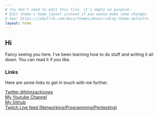 ```yaml
---
# You don't need to edit this file, it's empty on purpose.
# Edit theme's home layout instead if you wanna make some changes
# See: https://jekyllrb.com/docs/themes/#overriding-theme-defaults
layout: home
---
```



## Hi
Fancy seeing you here. I've been learning how to do stuff and writing it all down. You can read it if you like. 

### Links
Here are some links to get in touch with me further. 

[Twitter @hiimzackjones](http://twitter.com/hiimzackjones)    
[My Youtube Channel](https://www.youtube.com/channel/UCSiBNrMJ1vSA2iY9Bw2ncmw)  
[My Github](https://github.com/hiimzackjones)  
[Twitch Live feed (Networking/Programming/Pentesting)](https://www.twitch.tv/hiimzackjones)  

  
    
        

  
    
    

   

